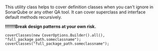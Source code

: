 This utility class helps to cover definition classes when you can't ignore in SonarQube or any other QA tool.
It can cover superclass and interface default methods recursively. 

<b> !!!!!!!Break design patterns at your own risk. </b>

<code>coverClasses(new CoverOptions.Builder().all(), "full_package_path.someclassname");
coverClasses("full_package_path.someclassname");
</code>
